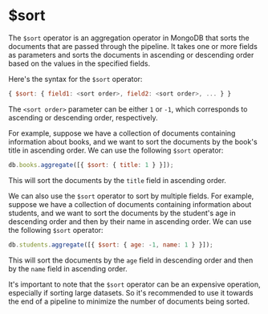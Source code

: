 # $sort

The `$sort` operator is an aggregation operator in MongoDB that sorts the documents that are passed through the pipeline. It takes one or more fields as parameters and sorts the documents in ascending or descending order based on the values in the specified fields.

Here's the syntax for the `$sort` operator:

```javascript
{ $sort: { field1: <sort order>, field2: <sort order>, ... } }
```

The `<sort order>` parameter can be either `1` or `-1`, which corresponds to ascending or descending order, respectively.

For example, suppose we have a collection of documents containing information about books, and we want to sort the documents by the book's title in ascending order. We can use the following `$sort` operator:

```javascript
db.books.aggregate([{ $sort: { title: 1 } }]);
```

This will sort the documents by the `title` field in ascending order.

We can also use the `$sort` operator to sort by multiple fields. For example, suppose we have a collection of documents containing information about students, and we want to sort the documents by the student's age in descending order and then by their name in ascending order. We can use the following `$sort` operator:

```javascript
db.students.aggregate([{ $sort: { age: -1, name: 1 } }]);
```

This will sort the documents by the `age` field in descending order and then by the `name` field in ascending order.

It's important to note that the `$sort` operator can be an expensive operation, especially if sorting large datasets. So it's recommended to use it towards the end of a pipeline to minimize the number of documents being sorted.
